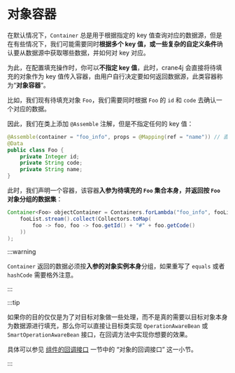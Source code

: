 # 对象容器

在默认情况下，`Container` 总是用于根据指定的 key 值查询对应的数据源，但是在有些情况下，我们可能需要同时**根据多个 key 值，或一些复杂的自定义条件**确认要从数据源中获取哪些数据，并如何对 key 对应。

为此，在配置填充操作时，你可以**不指定 key 值**，此时，crane4j 会直接将待填充的对象作为 key 值传入容器，由用户自行决定要如何返回数据源，此类容器称为“**对象容器**”。

比如，我们现有待填充对象 `Foo`，我们需要同时根据 `Foo` 的 `id` 和 `code` 去确认一个对应的数据。

因此，我们在类上添加 `@Assemble` 注解，但是不指定任何的 key 值：

~~~java
@Assemble(container = "foo_info", props = @Mapping(ref = "name")) // 直接以当前的 Foo 对象作为 key，去数据源容器中查询
@Data
public class Foo {
    private Integer id;
    private String code;
    private String name;
}
~~~

此时，我们声明一个容器，该容器**入参为待填充的 `Foo` 集合本身，并返回按 `Foo` 对象分组的数据集**：

~~~java
Container<Foo> objectContainer = Containers.forLambda("foo_info", fooList -> 
    fooList.stream().collect(Collectors.toMap(
    	foo -> foo, foo -> foo.getId() + "#" + foo.getCode()
    ))
);
~~~

:::warning

`Container` 返回的数据必须按**入参的对象实例本身**分组，如果重写了 `equals` 或者 `hashCode` 需要格外注意。

:::

:::tip

如果你的目的仅仅是为了对目标对象做一些处理，而不是真的需要以目标对象本身为数据源进行填充，那么你可以直接让目标类实现 `OperationAwareBean` 或 `SmartOperationAwareBean` 接口，在回调方法中实现你想要的效果。

具体可以参见 [组件的回调接口](./../../advanced/callback_of_component.md) 一节中的 “对象的回调接口” 这一小节。

:::